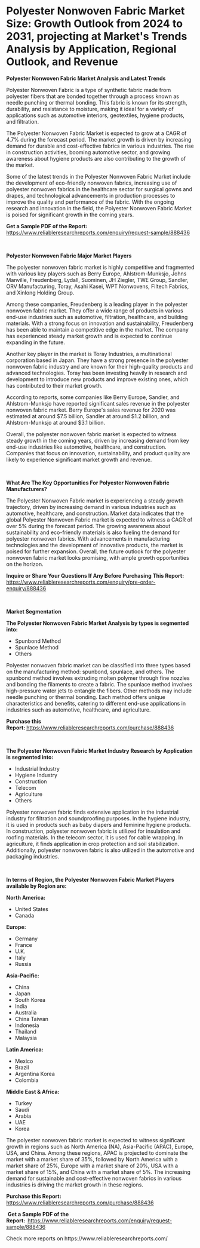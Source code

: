 <p><h1>Polyester Nonwoven Fabric Market Size: Growth Outlook from 2024 to 2031, projecting at Market's Trends Analysis by Application, Regional Outlook, and Revenue</h1></p><p><strong>Polyester Nonwoven Fabric Market Analysis and Latest Trends</strong></p>
<p><p>Polyester Nonwoven Fabric is a type of synthetic fabric made from polyester fibers that are bonded together through a process known as needle punching or thermal bonding. This fabric is known for its strength, durability, and resistance to moisture, making it ideal for a variety of applications such as automotive interiors, geotextiles, hygiene products, and filtration.</p><p>The Polyester Nonwoven Fabric Market is expected to grow at a CAGR of 4.7% during the forecast period. The market growth is driven by increasing demand for durable and cost-effective fabrics in various industries. The rise in construction activities, booming automotive sector, and growing awareness about hygiene products are also contributing to the growth of the market.</p><p>Some of the latest trends in the Polyester Nonwoven Fabric Market include the development of eco-friendly nonwoven fabrics, increasing use of polyester nonwoven fabrics in the healthcare sector for surgical gowns and drapes, and technological advancements in production processes to improve the quality and performance of the fabric. With the ongoing research and innovation in the field, the Polyester Nonwoven Fabric Market is poised for significant growth in the coming years.</p></p>
<p><strong>Get a Sample PDF of the Report:&nbsp;</strong> <a href="https://www.reliableresearchreports.com/enquiry/request-sample/888436">https://www.reliableresearchreports.com/enquiry/request-sample/888436</a></p>
<p>&nbsp;</p>
<p><strong>Polyester Nonwoven Fabric Major Market Players</strong></p>
<p><p>The polyester nonwoven fabric market is highly competitive and fragmented with various key players such as Berry Europe, Ahlstrom-Munksjo, Johns Manville, Freudenberg, Lydall, Suominen, JH Ziegler, TWE Group, Sandler, ORV Manufacturing, Toray, Asahi Kasei, WPT Nonwovens, Filtech Fabrics, and Xinlong Holding Group.</p><p>Among these companies, Freudenberg is a leading player in the polyester nonwoven fabric market. They offer a wide range of products in various end-use industries such as automotive, filtration, healthcare, and building materials. With a strong focus on innovation and sustainability, Freudenberg has been able to maintain a competitive edge in the market. The company has experienced steady market growth and is expected to continue expanding in the future.</p><p>Another key player in the market is Toray Industries, a multinational corporation based in Japan. They have a strong presence in the polyester nonwoven fabric industry and are known for their high-quality products and advanced technologies. Toray has been investing heavily in research and development to introduce new products and improve existing ones, which has contributed to their market growth.</p><p>According to reports, some companies like Berry Europe, Sandler, and Ahlstrom-Munksjo have reported significant sales revenue in the polyester nonwoven fabric market. Berry Europe's sales revenue for 2020 was estimated at around $7.5 billion, Sandler at around $1.2 billion, and Ahlstrom-Munksjo at around $3.1 billion.</p><p>Overall, the polyester nonwoven fabric market is expected to witness steady growth in the coming years, driven by increasing demand from key end-use industries like automotive, healthcare, and construction. Companies that focus on innovation, sustainability, and product quality are likely to experience significant market growth and revenue.</p></p>
<p>&nbsp;</p>
<p><strong>What Are The Key Opportunities For Polyester Nonwoven Fabric Manufacturers?</strong></p>
<p><p>The Polyester Nonwoven Fabric market is experiencing a steady growth trajectory, driven by increasing demand in various industries such as automotive, healthcare, and construction. Market data indicates that the global Polyester Nonwoven Fabric market is expected to witness a CAGR of over 5% during the forecast period. The growing awareness about sustainability and eco-friendly materials is also fueling the demand for polyester nonwoven fabrics. With advancements in manufacturing technologies and the development of innovative products, the market is poised for further expansion. Overall, the future outlook for the polyester nonwoven fabric market looks promising, with ample growth opportunities on the horizon.</p></p>
<p><strong>Inquire or Share Your Questions If Any Before Purchasing This Report:</strong> <a href="https://www.reliableresearchreports.com/enquiry/pre-order-enquiry/888436">https://www.reliableresearchreports.com/enquiry/pre-order-enquiry/888436</a></p>
<p>&nbsp;</p>
<p><strong>Market Segmentation</strong></p>
<p><strong>The Polyester Nonwoven Fabric Market Analysis by types is segmented into:</strong></p>
<p><ul><li>Spunbond Method</li><li>Spunlace Method</li><li>Others</li></ul></p>
<p><p>Polyester nonwoven fabric market can be classified into three types based on the manufacturing method: spunbond, spunlace, and others. The spunbond method involves extruding molten polymer through fine nozzles and bonding the filaments to create a fabric. The spunlace method involves high-pressure water jets to entangle the fibers. Other methods may include needle punching or thermal bonding. Each method offers unique characteristics and benefits, catering to different end-use applications in industries such as automotive, healthcare, and agriculture.</p></p>
<p><strong>Purchase this Report:&nbsp;</strong><a href="https://www.reliableresearchreports.com/purchase/888436">https://www.reliableresearchreports.com/purchase/888436</a></p>
<p>&nbsp;</p>
<p><strong>The Polyester Nonwoven Fabric Market Industry Research by Application is segmented into:</strong></p>
<p><ul><li>Industrial Industry</li><li>Hygiene Industry</li><li>Construction</li><li>Telecom</li><li>Agriculture</li><li>Others</li></ul></p>
<p><p>Polyester nonwoven fabric finds extensive application in the industrial industry for filtration and soundproofing purposes. In the hygiene industry, it is used in products such as baby diapers and feminine hygiene products. In construction, polyester nonwoven fabric is utilized for insulation and roofing materials. In the telecom sector, it is used for cable wrapping. In agriculture, it finds application in crop protection and soil stabilization. Additionally, polyester nonwoven fabric is also utilized in the automotive and packaging industries.</p></p>
<p>&nbsp;</p>
<p><strong>In terms of Region, the Polyester Nonwoven Fabric Market Players available by Region are:</strong></p>
<p>
    <p> <strong> North America: </strong>
        <ul>
            <li>United States</li>
            <li>Canada</li>
        </ul>
        </p> 
    <p> <strong> Europe: </strong>
        <ul>
            <li>Germany</li>
            <li>France</li>
            <li>U.K.</li>
            <li>Italy</li>
            <li>Russia</li>
        </ul>
        </p> 
    <p> <strong> Asia-Pacific: </strong>
        <ul>
            <li>China</li>
            <li>Japan</li>
            <li>South Korea</li>
            <li>India</li>
            <li>Australia</li>
            <li>China Taiwan</li>
            <li>Indonesia</li>
            <li>Thailand</li>
            <li>Malaysia</li>
        </ul>
        </p> 
    <p> <strong> Latin America: </strong>
        <ul>
            <li>Mexico</li>
            <li>Brazil</li>
            <li>Argentina Korea</li>
            <li>Colombia</li>
        </ul>
        </p> 
    <p> <strong> Middle East & Africa: </strong>
        <ul>
            <li>Turkey</li>
            <li>Saudi</li>
            <li>Arabia</li>
            <li>UAE</li>
            <li>Korea</li>
        </ul>
    </p>
    </p>
<p><p>The polyester nonwoven fabric market is expected to witness significant growth in regions such as North America (NA), Asia-Pacific (APAC), Europe, USA, and China. Among these regions, APAC is projected to dominate the market with a market share of 35%, followed by North America with a market share of 25%, Europe with a market share of 20%, USA with a market share of 15%, and China with a market share of 5%. The increasing demand for sustainable and cost-effective nonwoven fabrics in various industries is driving the market growth in these regions.</p></p>
<p><strong>Purchase this Report: </strong><a href="https://www.reliableresearchreports.com/purchase/888436">https://www.reliableresearchreports.com/purchase/888436</a></p>
<p>&nbsp;<strong>Get a Sample PDF of the Report:&nbsp;&nbsp;</strong><a href="https://www.reliableresearchreports.com/enquiry/request-sample/888436">https://www.reliableresearchreports.com/enquiry/request-sample/888436</a></p>
<p><strong></strong></p>
<p>Check more reports on https://www.reliableresearchreports.com/</p>